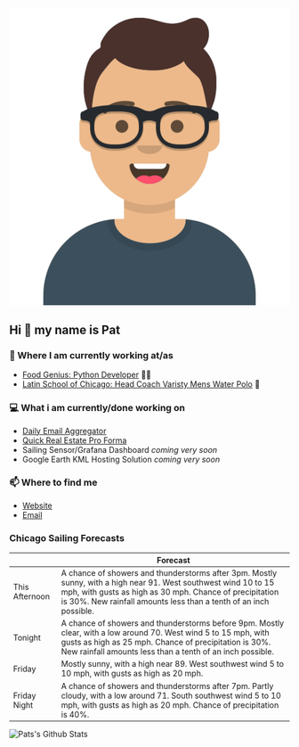 [![Social banner for p-j-falconer](https://raw.githubusercontent.com/P-J-FALCONER/P-J-FALCONER/master/assets/avataaars.svg)](https://patfalconer.com/)
## Hi :wave: my name is Pat

### 💼 Where I am currently working at/as
- [Food Genius: Python Developer](https://getfoodgenius.com/) 🍔🐍
- [Latin School of Chicago: Head Coach Varisty Mens Water Polo](https://www.latinschool.org/) 🤽


### 💻 What i am currently/done working on
 - [Daily Email Aggregator](https://github.com/P-J-FALCONER/dott_daily_mail)
 - [Quick Real Estate Pro Forma](https://github.com/P-J-FALCONER/henry)
 - Sailing Sensor/Grafana Dashboard *coming very soon*
 - Google Earth KML Hosting Solution *coming very soon*

### 📫 Where to find me
 - [Website](https://patfalconer.com/)
 - [Email](mailto:patrick.j.falconer@gmail.com)


### Chicago Sailing Forecasts
|   | Forecast  |
|---|---|
| This Afternoon | A chance of showers and thunderstorms after 3pm. Mostly sunny, with a high near 91. West southwest wind 10 to 15 mph, with gusts as high as 30 mph. Chance of precipitation is 30%. New rainfall amounts less than a tenth of an inch possible. |
| Tonight | A chance of showers and thunderstorms before 9pm. Mostly clear, with a low around 70. West wind 5 to 15 mph, with gusts as high as 25 mph. Chance of precipitation is 30%. New rainfall amounts less than a tenth of an inch possible. |
| Friday | Mostly sunny, with a high near 89. West southwest wind 5 to 10 mph, with gusts as high as 20 mph. |
| Friday Night | A chance of showers and thunderstorms after 7pm. Partly cloudy, with a low around 71. South southwest wind 5 to 10 mph, with gusts as high as 20 mph. Chance of precipitation is 40%. |

![Pats's Github Stats](https://github-readme-stats.vercel.app/api?username=p-j-falconer&show_icons=true&theme=radical)
